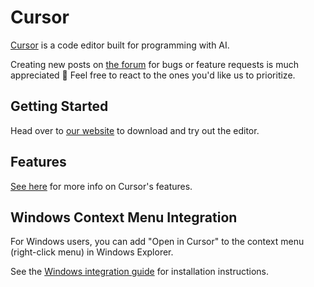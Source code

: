 # Cursor

[Cursor](https://cursor.com) is a code editor built for programming with AI.

Creating new posts on [the forum](https://forum.cursor.com/) for bugs or feature requests is much appreciated 🙂 Feel free to react to the ones you'd like us to prioritize.

## Getting Started

Head over to [our website](https://cursor.com/) to download and try out the editor.

## Features

[See here](https://cursor.com/features) for more info on Cursor's features.

## Windows Context Menu Integration

For Windows users, you can add "Open in Cursor" to the context menu (right-click menu) in Windows Explorer.

See the [Windows integration guide](windows/README.md) for installation instructions.
